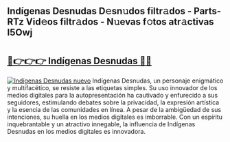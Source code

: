 ## Indígenas Desnudas D𝚎sn𝚞dos filtr𝚊dos - Parts-RTz Vid𝚎os filtr𝚊dos - N𝚞evas f𝚘tos atr𝚊ctivas I5Owj

# <h2><a href="http://mb76fdm.tromn.icu/?c=Ind%c3%adgenas+Desnudas">🔗👉👉👉 Indígenas Desnudas 🔗🔗</a></h2>

[![Indígenas Desnudas nuevo](https://i.imgur.com/pEAQMta.gif)](http://mb76fdm.tromn.icu/?c=Ind%c3%adgenas+Desnudas)
Indígenas Desnudas, un personaje enigmático y multifacético, se resiste a las etiquetas simples. Su uso innovador de los medios digitales para la autopresentación ha cautivado y enfurecido a sus seguidores, estimulando debates sobre la privacidad, la expresión artística y la esencia de las comunidades en línea. A pesar de la ambigüedad de sus intenciones, su huella en los medios digitales es imborrable. Con un espíritu inquebrantable y un atractivo innegable, la influencia de Indígenas Desnudas en los medios digitales es innovadora.
